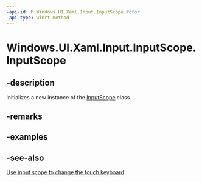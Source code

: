 ```yaml
---
-api-id: M:Windows.UI.Xaml.Input.InputScope.#ctor
-api-type: winrt method
---
```


<!-- Method syntax
public InputScope()
-->

# Windows.UI.Xaml.Input.InputScope.InputScope

## -description
Initializes a new instance of the [InputScope](inputscope.md) class.


## -remarks

## -examples

## -see-also
[Use input scope to change the touch keyboard](/windows/uwp/design/input/use-input-scope-to-change-the-touch-keyboard)
